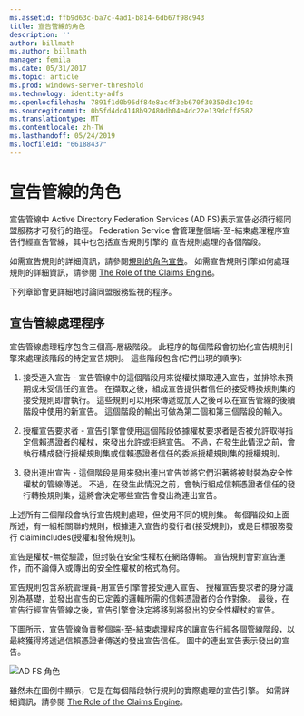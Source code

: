 ```yaml
---
ms.assetid: ffb9d63c-ba7c-4ad1-b814-6db67f98c943
title: 宣告管線的角色
description: ''
author: billmath
ms.author: billmath
manager: femila
ms.date: 05/31/2017
ms.topic: article
ms.prod: windows-server-threshold
ms.technology: identity-adfs
ms.openlocfilehash: 7891f1d0b96df84e8ac4f3eb670f30350d3c194c
ms.sourcegitcommit: 0b5fd4dc4148b92480db04e4dc22e139dcff8582
ms.translationtype: MT
ms.contentlocale: zh-TW
ms.lasthandoff: 05/24/2019
ms.locfileid: "66188437"
---
```

# <a name="the-role-of-the-claims-pipeline"></a>宣告管線的角色
宣告管線中 Active Directory Federation Services \(AD FS\)表示宣告必須行經同盟服務才可發行的路徑。 Federation Service 會管理整個端\-至\-結束處理程序宣告行經宣告管線，其中也包括宣告規則引擎的 宣告規則處理的各個階段。  
  
如需宣告規則的詳細資訊，請參閱[規則的角色宣告](The-Role-of-Claim-Rules.md)。 如需宣告規則引擎如何處理規則的詳細資訊，請參閱 [The Role of the Claims Engine](The-Role-of-the-Claims-Engine.md)。  
  
下列章節會更詳細地討論同盟服務監視的程序。  
  
## <a name="claims-pipeline-process"></a>宣告管線處理程序  
宣告管線處理程序包含三個高\-層級階段。 此程序的每個階段會初始化宣告規則引擎來處理該階段的特定宣告規則。 這些階段包含\(它們出現的順序\):  
  
1.  接受連入宣告 - 宣告管線中的這個階段用來從權杖擷取連入宣告，並排除未預期或未受信任的宣告。 在擷取之後，組成宣告提供者信任的接受轉換規則集的接受規則即會執行。 這些規則可以用來傳遞或加入之後可以在宣告管線的後續階段中使用的新宣告。 這個階段的輸出可做為第二個和第三個階段的輸入。  
  
2.  授權宣告要求者 - 宣告引擎會使用這個階段依據權杖要求者是否被允許取得指定信賴憑證者的權杖，來發出允許或拒絕宣告。 不過，在發生此情況之前，會執行構成發行授權規則集或信賴憑證者信任的委派授權規則集的授權規則。  
  
3.  發出連出宣告 - 這個階段是用來發出連出宣告並將它們沿著將被封裝為安全性權杖的管線傳送。 不過，在發生此情況之前，會執行組成信賴憑證者信任的發行轉換規則集，這將會決定哪些宣告會發出為連出宣告。  
  
上述所有三個階段會執行宣告規則處理，但使用不同的規則集。 每個階段如上面所述，有一組相關聯的規則，根據連入宣告的發行者\(接受規則\)，或是目標服務發行 claimincludes\(授權和發佈規則\)。  
  
宣告是權杖\-無從驗證，但封裝在安全性權杖在網路傳輸。 宣告規則會對宣告運作，而不論傳入或傳出的安全性權杖的格式為何。  
  
宣告規則包含系統管理員\-用宣告引擎會接受連入宣告、 授權宣告要求者的身分識別為基礎，並發出宣告的已定義的邏輯所需的信賴憑證者的合作對象。 最後，在宣告行經宣告管線之後，宣告引擎會決定將移到將發出的安全性權杖的宣告。  
  
下圖所示，宣告管線負責整個端\-至\-結束處理程序的讓宣告行經各個管線階段，以最終獲得將透過信賴憑證者傳送的發出宣告信任。 圖中的連出宣告表示發出的宣告。  
  
![AD FS 角色](media/adfs2_pipeline.gif)  
  
雖然未在圖例中顯示，它是在每個階段執行規則的實際處理的宣告引擎。 如需詳細資訊，請參閱 [The Role of the Claims Engine](The-Role-of-the-Claims-Engine.md)。  
  

